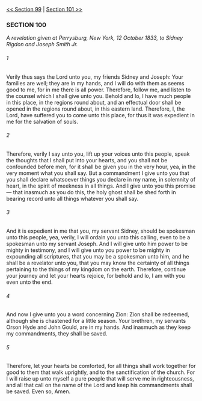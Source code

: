 [<< Section 99](Section%2099.md)  |  [Section 101 >>](Section%20101.md)

### SECTION 100

*A revelation given at Perrysburg, New York, 12 October 1833, to Sidney Rigdon and Joseph Smith Jr.*

###### 1
Verily thus says the Lord unto you, my friends Sidney and Joseph: Your families are well; they are in my hands, and I will do with them as seems good to me, for in me there is all power. Therefore, follow me, and listen to the counsel which I shall give unto you. Behold and lo, I have much people in this place, in the regions round about, and an effectual door shall be opened in the regions round about, in this eastern land. Therefore, I, the Lord, have suffered you to come unto this place, for thus it was expedient in me for the salvation of souls.

###### 2
Therefore, verily I say unto you, lift up your voices unto this people, speak the thoughts that I shall put into your hearts, and you shall not be confounded before men, for it shall be given you in the very hour, yea, in the very moment what you shall say. But a commandment I give unto you that you shall declare whatsoever things you declare in my name, in solemnity of heart, in the spirit of meekness in all things. And I give unto you this promise — that inasmuch as you do this, the holy ghost shall be shed forth in bearing record unto all things whatever you shall say.

###### 3
And it is expedient in me that you, my servant Sidney, should be spokesman unto this people, yea, verily, I will ordain you unto this calling, even to be a spokesman unto my servant Joseph. And I will give unto him power to be mighty in testimony, and I will give unto you power to be mighty in expounding all scriptures, that you may be a spokesman unto him, and he shall be a revelator unto you, that you may know the certainty of all things pertaining to the things of my kingdom on the earth. Therefore, continue your journey and let your hearts rejoice, for behold and lo, I am with you even unto the end.

###### 4
And now I give unto you a word concerning Zion: Zion shall be redeemed, although she is chastened for a little season. Your brethren, my servants Orson Hyde and John Gould, are in my hands. And inasmuch as they keep my commandments, they shall be saved.

###### 5
Therefore, let your hearts be comforted, for all things shall work together for good to them that walk uprightly, and to the sanctification of the church. For I will raise up unto myself a pure people that will serve me in righteousness, and all that call on the name of the Lord and keep his commandments shall be saved. Even so, Amen.